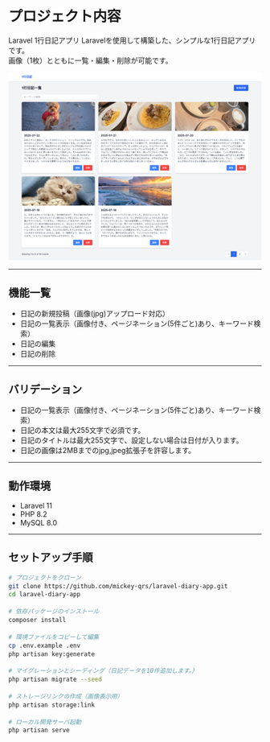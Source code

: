 # プロジェクト内容

Laravel 1行日記アプリ
Laravelを使用して構築した、シンプルな1行日記アプリです。  
画像（1枚）とともに一覧・編集・削除が可能です。

![alt text](image.png)

---

## 機能一覧

- 日記の新規投稿（画像(jpg)アップロード対応）
- 日記の一覧表示（画像付き、ページネーション(5件ごと)あり、キーワード検索）
- 日記の編集
- 日記の削除

---

## バリデーション

- 日記の一覧表示（画像付き、ページネーション(5件ごと)あり、キーワード検索）
- 日記の本文は最大255文字で必須です。
- 日記のタイトルは最大255文字で、設定しない場合は日付が入ります。
- 日記の画像は2MBまでのjpg,jpeg拡張子を許容します。
---

## 動作環境

- Laravel 11
- PHP 8.2
- MySQL 8.0

---

## セットアップ手順

```bash
# プロジェクトをクローン
git clone https://github.com/mickey-qrs/laravel-diary-app.git
cd laravel-diary-app

# 依存パッケージのインストール
composer install

# 環境ファイルをコピーして編集
cp .env.example .env
php artisan key:generate

# マイグレーションとシーディング（日記データを10件追加します。）
php artisan migrate --seed

# ストレージリンクの作成（画像表示用）
php artisan storage:link

# ローカル開発サーバ起動
php artisan serve


